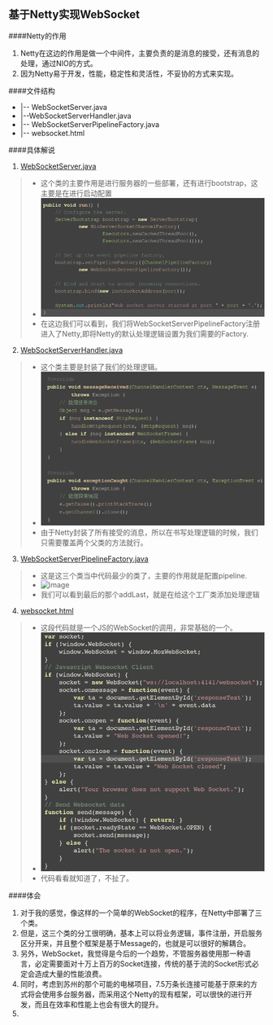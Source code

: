 基于Netty实现WebSocket
---
####Netty的作用
1. Netty在这边的作用是做一个中间件，主要负责的是消息的接受，还有消息的处理，通过NIO的方式。
2. 因为Netty易于开发，性能，稳定性和灵活性，不妥协的方式来实现。


####文件结构
+ |-- WebSocketServer.java
+ |--WebSocketServerHandler.java 
+ |-- WebSocketServerPipelineFactory.java
+ |-- websocket.html

####具体解说
1. [WebSocketServer.java](https://github.com/MikeCoder/MyStudy/blob/master/%E6%88%91%E7%9A%84%E9%98%85%E8%AF%BB%E5%88%97%E8%A1%A8/Netty%E5%AD%A6%E4%B9%A0%28Mike%20Tang%29/%E5%9F%BA%E4%BA%8ENetty%E5%AE%9E%E7%8E%B0WebSocket/websocket/src/main/java/iot/mike/websocket/WebSocketServer.java)

>+ 这个类的主要作用是进行服务器的一些部署，还有进行bootstrap，这主要是在进行启动配置
>+ ![image](images/2013-11-9-1.png)
>+ 在这边我们可以看到，我们将WebSocketServerPipelineFactory注册进入了Netty,即将Netty的默认处理逻辑设置为我们需要的Factory.

2. [WebSocketServerHandler.java](https://github.com/MikeCoder/MyStudy/blob/master/%E6%88%91%E7%9A%84%E9%98%85%E8%AF%BB%E5%88%97%E8%A1%A8/Netty%E5%AD%A6%E4%B9%A0%28Mike%20Tang%29/%E5%9F%BA%E4%BA%8ENetty%E5%AE%9E%E7%8E%B0WebSocket/websocket/src/main/java/iot/mike/websocket/WebSocketServerHandler.java)
>+ 这个类主要是封装了我们的处理逻辑。
>+ ![image](images/2013-11-9-2.png)
>+ 由于Netty封装了所有接受的消息，所以在书写处理逻辑的时候，我们只需要覆盖两个父类的方法就行。

3. [WebSocketServerPipelineFactory.java](https://github.com/MikeCoder/MyStudy/blob/master/%E6%88%91%E7%9A%84%E9%98%85%E8%AF%BB%E5%88%97%E8%A1%A8/Netty%E5%AD%A6%E4%B9%A0%28Mike%20Tang%29/%E5%9F%BA%E4%BA%8ENetty%E5%AE%9E%E7%8E%B0WebSocket/websocket/src/main/java/iot/mike/websocket/WebSocketServerPipelineFactory.java)
>+ 这是这三个类当中代码最少的类了，主要的作用就是配置pipeline.
>+ ![image](2013-11-9-3.png)
>+ 我们可以看到最后的那个addLast，就是在给这个工厂类添加处理逻辑

4. [websocket.html](https://github.com/MikeCoder/MyStudy/blob/master/%E6%88%91%E7%9A%84%E9%98%85%E8%AF%BB%E5%88%97%E8%A1%A8/Netty%E5%AD%A6%E4%B9%A0%28Mike%20Tang%29/%E5%9F%BA%E4%BA%8ENetty%E5%AE%9E%E7%8E%B0WebSocket/websocket/src/main/java/iot/mike/websocket/html/websocket.html)
>+ 这段代码就是一个JS的WebSocket的调用，非常基础的一个。
>+ ![image](images/2013-11-9-4.png)
>+ 代码看看就知道了，不扯了。

####体会
1. 对于我的感觉，像这样的一个简单的WebSocket的程序，在Netty中部署了三个类。
2. 但是，这三个类的分工很明确，基本上可以将业务逻辑，事件注册，开启服务区分开来，并且整个框架是基于Message的，也就是可以很好的解耦合。
3. 另外，WebSocket，我觉得是今后的一个趋势，不管服务器使用那一种语言，必定需要面对十万上百万的Socket连接，传统的基于流的Socket形式必定会造成大量的性能浪费。
4. 同时，考虑到苏州的那个可能的电梯项目，7.5万条长连接可能基于原来的方式将会使用多台服务器，而采用这个Netty的现有框架，可以很快的进行开发，而且在效率和性能上也会有很大的提升。
5. 